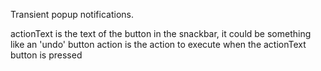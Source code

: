 Transient popup notifications.

actionText is the text of the button in the snackbar, it could be something like an 'undo' button
action is the action to execute when the actionText button is pressed